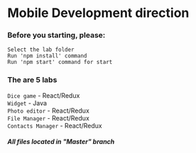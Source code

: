 # Mobile Development direction

### Before you starting, please:
`Select the lab folder` <br>
`Run 'npm install' command` <br>
`Run 'npm start' command for start`

### The are 5 labs 
`Dice game` - React/Redux<br>
`Widget` - Java<br>
`Photo editor` - React/Redux<br>
`File Manager` - React/Redux<br>
`Contacts Manager` -  React/Redux<br>

##### All files located in ***"Master"*** branch
